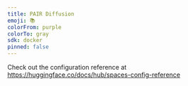 ```yaml
---
title: PAIR Diffusion
emoji: 📚
colorFrom: purple
colorTo: gray
sdk: docker
pinned: false
---
```


Check out the configuration reference at https://huggingface.co/docs/hub/spaces-config-reference
